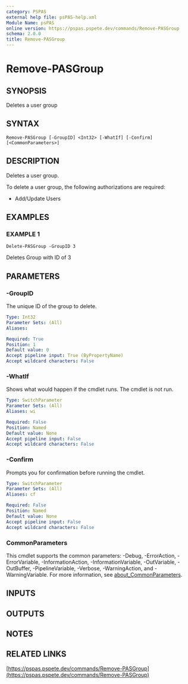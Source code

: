 ```yaml
---
category: PSPAS
external help file: psPAS-help.xml
Module Name: psPAS
online version: https://pspas.pspete.dev/commands/Remove-PASGroup
schema: 2.0.0
title: Remove-PASGroup
---
```


# Remove-PASGroup

## SYNOPSIS
Deletes a user group

## SYNTAX

```
Remove-PASGroup [-GroupID] <Int32> [-WhatIf] [-Confirm] [<CommonParameters>]
```

## DESCRIPTION
Deletes a user group.

To delete a user group, the following authorizations are required:
- Add/Update Users

## EXAMPLES

### EXAMPLE 1
```
Delete-PASGroup -GroupID 3
```

Deletes Group with ID of 3

## PARAMETERS

### -GroupID
The unique ID of the group to delete.

```yaml
Type: Int32
Parameter Sets: (All)
Aliases:

Required: True
Position: 1
Default value: 0
Accept pipeline input: True (ByPropertyName)
Accept wildcard characters: False
```

### -WhatIf
Shows what would happen if the cmdlet runs.
The cmdlet is not run.

```yaml
Type: SwitchParameter
Parameter Sets: (All)
Aliases: wi

Required: False
Position: Named
Default value: None
Accept pipeline input: False
Accept wildcard characters: False
```

### -Confirm
Prompts you for confirmation before running the cmdlet.

```yaml
Type: SwitchParameter
Parameter Sets: (All)
Aliases: cf

Required: False
Position: Named
Default value: None
Accept pipeline input: False
Accept wildcard characters: False
```

### CommonParameters
This cmdlet supports the common parameters: -Debug, -ErrorAction, -ErrorVariable, -InformationAction, -InformationVariable, -OutVariable, -OutBuffer, -PipelineVariable, -Verbose, -WarningAction, and -WarningVariable. For more information, see [about_CommonParameters](http://go.microsoft.com/fwlink/?LinkID=113216).

## INPUTS

## OUTPUTS

## NOTES

## RELATED LINKS

[https://pspas.pspete.dev/commands/Remove-PASGroup](https://pspas.pspete.dev/commands/Remove-PASGroup)

